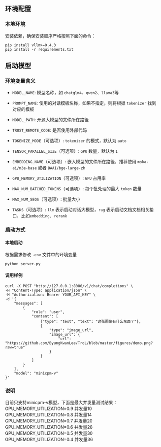 ## 环境配置

### 本地环境

安装依赖，确保安装顺序严格按照下面的命令：

```shell
pip install vllm>=0.4.3
pip install -r requirements.txt 
```

## 启动模型

### 环境变量含义


+ `MODEL_NAME`: 模型名称，如 `chatglm4`、`qwen2`、`llama3`等


+ `PROMPT_NAME`: 使用的对话模板名称，如果不指定，则将根据 `tokenizer` 找到对应的模板


+ `MODEL_PATH`: 开源大模型的文件所在路径


+ `TRUST_REMOTE_CODE`: 是否使用外部代码


+ `TOKENIZE_MODE`（可选项）: `tokenizer` 的模式，默认为 `auto`


+ `TENSOR_PARALLEL_SIZE`（可选项）: `GPU` 数量，默认为 `1`


+ `EMBEDDING_NAME`（可选项）: 嵌入模型的文件所在路径，推荐使用 `moka-ai/m3e-base` 或者 `BAAI/bge-large-zh`


+ `GPU_MEMORY_UTILIZATION`（可选项）: `GPU` 占用率


+ `MAX_NUM_BATCHED_TOKENS`（可选项）: 每个批处理的最大 `token` 数量


+ `MAX_NUM_SEQS`（可选项）: 批量大小


+ `TASKS`（可选项）: `llm` 表示启动对话大模型，`rag` 表示启动文档文档相关接口，比如`embedding`、`rerank`


### 启动方式

#### 本地启动

根据需求修改 `.env` 文件中的环境变量

```shell
python server.py
```
#### 调用样例
```shell
curl -X POST "http://127.0.0.1:8080/v1/chat/completions" \
-H "Content-Type: application/json" \
-H "Authorization: Bearer YOUR_API_KEY" \
-d '{
    "messages": [
        {
            "role": "user",
            "content": [
                {"type": "text", "text": "这张图像有什么东西？"},
                {
                    "type": "image_url",
                    "image_url": {
                        "url": "https://github.com/ByungKwanLee/TroL/blob/master/figures/demo.png?raw=true"
                    }
                }
            ]
        }
    ],
    "model": "minicpm-v"
}'
```
### 说明
目前只支持minicpm-v模型，下面是最大并发量测试结果：  
GPU_MEMORY_UTILIZATION=0.9 并发量10  
GPU_MEMORY_UTILIZATION=0.8 并发量14  
GPU_MEMORY_UTILIZATION=0.7 并发量20  
GPU_MEMORY_UTILIZATION=0.6 并发量28  
GPU_MEMORY_UTILIZATION=0.5 并发量30  
GPU_MEMORY_UTILIZATION=0.4 并发量36
